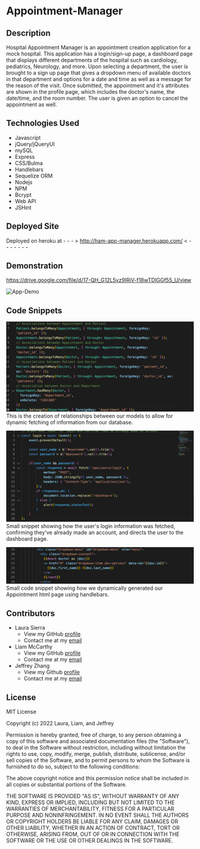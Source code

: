 # Appointment-Manager

## Description
Hospital Appointment Manager is an appointment creation application for a mock
hospital.  This application has a login/sign-up page, a dashboard page that displays
different departments of the hospital such as cardiology, pediatrics, Neurology, and more.
Upon selecting a department, the user is brought to a sign up page that gives a dropdown menu
of available doctors in that department and options for a date and time as well as a
message for the reason of the visit.  Once submitted, the appointment and it's attributes are shown
in the profile page, which includes the doctor's name, the date/time, and the room number.  The user 
is given an option to cancel the appointment as well.

## Technologies Used
* Javascript
* jQuery/jQueryUI
* mySQL
* Express
* CSS/Bulma
* Handlebars
* Sequelize ORM
* Nodejs
* NPM
* Bcrypt
* Web API
* JSHint

## Deployed Site

Deployed on heroku at - - - >  http://ham-app-manager.herokuapp.com/ < - - - - - - -

## Demonstration 

https://drive.google.com/file/d/17-QH_G12L5vz9IRiV-f18wTDlGGf55_U/view 

![App-Demo](./public/assets/images/App-Demo.gif)


## Code Snippets

![Model Relationships](./public/assets/images/Model-Relationships.png)<br>
This is the creation of relationships between our models to allow for dynamic fetching of information from our database.<br>

![Login Functionality](./public/assets/images/Login.png)<br>
Small snippet showing how the user's login information was fetched, confirming they've already made an account, and directs the user to the dashboard page.

![Appointment-Handlebars](./public/assets/images/Appointment_snippet.png)<br>
Small code snippet showing how we dynamically generated our Appointment html page using handlebars.


## Contributors
* Laura Sierra
    * View my GitHub [profile](https://github.com/laurasierra17)
    * Contact me at my [email](mailto:laura.sierra17@gmail.com) 
* Liam McCarthy
    * View my GitHub [profile](https://github.com/ltmccarthy9)
    * Contact me at my [email](mailto:ltmccarthy9@gmail.com) 
* Jeffrey Zhang
    * View my Github [profile](https://github.com/jeffz98)
    * Contact me at my [email](mailto:jeffz98@berkeley.edu) 


## License

MIT License

Copyright (c) 2022 Laura, Liam, and Jeffrey

Permission is hereby granted, free of charge, to any person obtaining a copy
of this software and associated documentation files (the "Software"), to deal
in the Software without restriction, including without limitation the rights
to use, copy, modify, merge, publish, distribute, sublicense, and/or sell
copies of the Software, and to permit persons to whom the Software is
furnished to do so, subject to the following conditions:

The above copyright notice and this permission notice shall be included in all
copies or substantial portions of the Software.

THE SOFTWARE IS PROVIDED "AS IS", WITHOUT WARRANTY OF ANY KIND, EXPRESS OR
IMPLIED, INCLUDING BUT NOT LIMITED TO THE WARRANTIES OF MERCHANTABILITY,
FITNESS FOR A PARTICULAR PURPOSE AND NONINFRINGEMENT. IN NO EVENT SHALL THE
AUTHORS OR COPYRIGHT HOLDERS BE LIABLE FOR ANY CLAIM, DAMAGES OR OTHER
LIABILITY, WHETHER IN AN ACTION OF CONTRACT, TORT OR OTHERWISE, ARISING FROM,
OUT OF OR IN CONNECTION WITH THE SOFTWARE OR THE USE OR OTHER DEALINGS IN THE
SOFTWARE.
